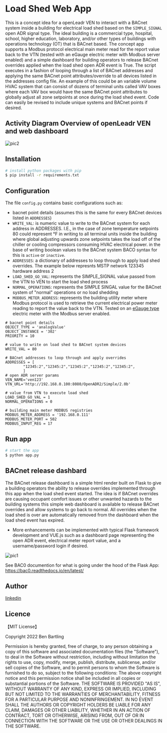 # Load Shed Web App

This is a concept idea for a openLeadr VEN to interact with a BACnet system inside a building for electrical load shed based on the `SIMPLE_SIGNAL` open ADR signal type. 
The ideal building is a commercial type, hospital, school, higher education, laboratory, and/or other types of buildings with operations technology (OT) that is BACnet based. 
The concept app supports a Modbus protocol electrical main meter read for the report value back to the VTN (tested with an eGauge electric meter with Modbus server enabled) and a simple dashboard for building operators to release BACnet overrides applied when the load shed open ADR event is True.
The script executes in a fashion of looping through a list of BACnet addresses and applying the same BACnet point attributes/override to all devices listed in the addresses config file.
An example of this could be an variable volume HVAC system that can consist of dozens of terminal units called VAV boxes where each VAV box would have the same BACnet point attributes to globally adjust all zone setpoints at once during the load shed event.
Code can easily be revised to include unique systems and BACnet points if desired.

## Activity Diagram Overview of openLeadr VEN and web dashboard

![pic2](https://raw.githubusercontent.com/bbartling/openleadr-example-ven/main/VenWebApp/LoadShed/images/loadShedActivity.png)

## Installation

```bash
# install python packages with pip
$ pip install -r requirements.txt
```
##  Configuration
The file `config.py` contains basic configurations such as:
* bacnet point details (assumes this is the same for every BACnet devices listed in `ADDRESSES`)
* `WRITE_VAL`: is numeric value to write to the BACnet system for each address in ADDRESSES. I.E., in the case of zone temperature setpoints 80 could represent °F in writing to all terminal units inside the building where global adjusting upwards zone setpoints takes the load off of the chiller or cooling compressors consuming HVAC electrical power. in the base of writing boolean values to the BACnet system BACO syntax for this is `active` or `inactive`.
* `ADDRESSES`: a dictionary of addresses to loop through to apply load shed overrides. The example below represnts MSTP network 123345 hardware address 2
* `LOAD_SHED_GO_VAL`: represents the SIMPLE_SIGNAL value passed from the VTN to VEN to start the load shed process
* `NORMAL_OPERATIONS`: represents the SIMPLE SINGAL value for the BACnet system of "normal" operations or no load shedding
* `MODBUS_METER_ADDRESS`: represents the building utility meter where Modbus protocol is used to retrieve the current electrical power meter reading to report the value back to the VTN. Tested on an [eGauge type](https://www.egauge.net/commercial-energy-monitor/) electric meter with the Modbus server enabled.
```
# bacnet point details
OBJECT_TYPE = 'analogValue'
OBJECT_INSTANCE = '302'
PRIORITY = 10

# value to write on load shed to BACnet system devices
WRITE_VAL = 80 

# BACnet addresses to loop through and apply overrides
ADDRESSES = [
        "12345:2","12345:2","12345:2","12345:2","12345:2",
        ]
# open ADR server params
VEN_NAME='ven123'
VTN_URL='http://192.168.0.100:8080/OpenADR2/Simple/2.0b'

# value from VTN to execute load shed
LOAD_SHED_GO_VAL = 1
NORMAL_OPERATIONS = 0

# building main meter MODBUS registries
MODBUS_METER_ADDRESS = '192.168.0.111'
MODBUS_METER_PORT = 502
MODBUS_INPUT_REG = 17
```

##  Run app

```bash
# start the app
$ python app.py
```

## BACnet release dashbard
The BACnet release dashboard is a simple html render built on Flask to give a building operators the ability to release overrides implemented through this app when the load shed event started. 
The idea is if BACnet overrides are causing occupant comfort issues or other unwanted hazards to the building systems this simple web dashboard is available to release BACnet overrides and allow systems to go back to normal. 
All overrides when the load shed is over are automatically removed from the dashboard when the load shed event has expired.
* More enhancements can be implemented with typical Flask framework development and VUE.js such as a dashboard page representing the open ADR event, electrical meter report value, and a username/password login if desired.

![pic1](https://raw.githubusercontent.com/bbartling/openleadr-example-ven/main/VenWebApp/LoadShed/images/release_dashboard.PNG)

See BAC0 documention for what is going under the hood of the Flask App:
https://bac0.readthedocs.io/en/latest/

## Author

[linkedin](https://www.linkedin.com/in/ben-bartling-510a0961/)

## Licence

【MIT License】

Copyright 2022 Ben Bartling

Permission is hereby granted, free of charge, to any person obtaining a copy of this software and associated documentation files (the "Software"), to deal in the Software without restriction, including without limitation the rights to use, copy, modify, merge, publish, distribute, sublicense, and/or sell copies of the Software, and to permit persons to whom the Software is furnished to do so, subject to the following conditions: The above copyright notice and this permission notice shall be included in all copies or substantial portions of the Software. THE SOFTWARE IS PROVIDED "AS IS", WITHOUT WARRANTY OF ANY KIND, EXPRESS OR IMPLIED, INCLUDING BUT NOT LIMITED TO THE WARRANTIES OF MERCHANTABILITY, FITNESS FOR A PARTICULAR PURPOSE AND NONINFRINGEMENT. IN NO EVENT SHALL THE AUTHORS OR COPYRIGHT HOLDERS BE LIABLE FOR ANY CLAIM, DAMAGES OR OTHER LIABILITY, WHETHER IN AN ACTION OF CONTRACT, TORT OR OTHERWISE, ARISING FROM, OUT OF OR IN CONNECTION WITH THE SOFTWARE OR THE USE OR OTHER DEALINGS IN THE SOFTWARE.
